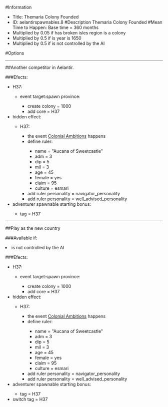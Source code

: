 #Information
 - Title: Themaria Colony Founded
 - ID: aelantirspawnables.8
#Description
Themaria Colony Founded
#Mean Time to Happen:
Base time = 360 months
 - Multiplied by 0.05 if has broken isles region is a colony
 - Multiplied by 0.5 if is year is 1650
 - Multiplied by 0.5 if is not controlled by the AI

#Options

___
##Another competitor in Aelantir.

###Efects:<ul><li>H37:</li><ul><li>event target:spawn province:</li><ul><li>create colony = 1000</li><li>add core = H37</li></ul></ul><li>hidden effect:</li><ul><li>H37:</li><ul><li>the event [Colonial Ambitions](../events/colonial_ambitions.md) happens</li><li>define ruler:</li><ul><li>name = "Aucana of Sweetcastle"</li><li>adm = 3</li><li>dip = 5</li><li>mil = 3</li><li>age = 45</li><li>female = yes</li><li>claim = 95</li><li>culture = esmari</li></ul><li>add ruler personality = navigator_personality</li><li>add ruler personality = well_advised_personality</li></ul></ul><li>adventurer spawnable starting bonus:</li><ul><li>tag = H37</li></ul></ul>

___
##Play as the new country

###Available if:
<li>is not controlled by the AI</li>

###Efects:<ul><li>H37:</li><ul><li>event target:spawn province:</li><ul><li>create colony = 1000</li><li>add core = H37</li></ul></ul><li>hidden effect:</li><ul><li>H37:</li><ul><li>the event [Colonial Ambitions](../events/colonial_ambitions.md) happens</li><li>define ruler:</li><ul><li>name = "Aucana of Sweetcastle"</li><li>adm = 3</li><li>dip = 5</li><li>mil = 3</li><li>age = 45</li><li>female = yes</li><li>claim = 95</li><li>culture = esmari</li></ul><li>add ruler personality = navigator_personality</li><li>add ruler personality = well_advised_personality</li></ul></ul><li>adventurer spawnable starting bonus:</li><ul><li>tag = H37</li></ul><li>switch tag = H37</li></ul>
